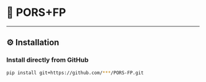 # 🧩 PORS+FP
---

## ⚙️ Installation

### Install directly from GitHub
```bash
pip install git+https://github.com/***/PORS-FP.git

